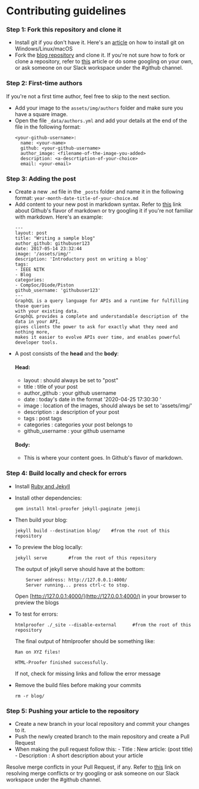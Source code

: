 # Contributing guidelines
### Step 1: Fork this repository and clone it
- Install git if you don't have it. Here's an [article](https://www.digitalocean.com/community/tutorials/how-to-contribute-to-open-source-getting-started-with-git) on how to install git on Windows/Linux/macOS
- Fork the [blog repository](https://github.com/IEEE-NITK/blog) and clone it.
If you're not sure how to fork or clone a repository, refer to [this](https://www.digitalocean.com/community/tutorials/fork-clone-make-changes-push-to-github) article or do some googling on your own, or ask someone on our Slack workspace under the #github channel.
### Step 2: First-time authors
If you're not a first time author, feel free to skip to the next section.

- Add your image to the `assets/img/authors` folder and make sure you have a square image.  
- Open the file `_data/authors.yml` and add your details at the end of the file in the following format:
  ```
  <your-github-username>:
  	name: <your-name>
  	github: <your-github-username>
	author_image: <filename-of-the-image-you-added>
	description: <a-descrtiption-of-your-choice>
	email: <your-email>
  ```
### Step 3: Adding the post
- Create a new `.md` file in the `_posts` folder and name it in the following format:
	`year-month-date-title-of-your-choice.md`
- Add content to your new post in markdown syntax. Refer to [this](https://guides.github.com/features/mastering-markdown/) link about Github's flavor of markdown or try googling it if you're not familiar with markdown. Here's an example: 
	```
	---
	layout: post
	title: "Writing a sample blog"
	author_github: githubuser123
	date: 2017-05-14 23:32:44
	image: '/assets/img/'
	description: 'Introductory post on writing a blog'
	tags:
	- IEEE NITK
	- Blog
	categories:
	- CompSoc/Diode/Piston
	github_username: 'githubuser123'
	---
	GraphQL is a query language for APIs and a runtime for fulfilling those queries 
	with your existing data. 
	GraphQL provides a complete and understandable description of the data in your API,
	gives clients the power to ask for exactly what they need and nothing more,
	makes it easier to evolve APIs over time, and enables powerful developer tools.
	```
- A post consists of the <b>head</b> and the <b>body</b>:
	#### Head:
	- layout :  should always be set to "post"
	- title : title of your post 
	- author_github :  your github username 
	- date :  today's date in the format '2020-04-25 17:30:30 '
	- image : location of the images, should always be set to 'assets/img/' 
	- description : a description of your post 
	- tags :  post tags 
	- categories : categories your post belongs to
	- github_username : your github username
	#### Body:
	- This is where your content goes. In Github's flavor of markdown.

### Step 4: Build locally and check for errors
 - Install [Ruby and Jekyll](https://jekyllrb.com/docs/installation/)
 - Install other dependencies:
 	```
 	gem install html-proofer jekyll-paginate jemoji
 	```
 - Then build your blog:
 	```
	jekyll build --destination blog/	#from the root of this repository
	```
 - To preview the blog locally:
 	``` 
	jekyll serve		#from the root of this repository
	```
	The output of jekyll serve should have at the bottom:
	```
	    Server address: http://127.0.0.1:4000/
	    Server running... press ctrl-c to stop.
	```
	Open [http://127.0.0.1:4000/](http://127.0.0.1:4000/) in your browser to preview the blogs
	
 - To test for errors:
	```
	htmlproofer ./_site --disable-external		#from the root of this repository
	```
	The final output of htmlproofer should be something like:
	```
	Ran on XYZ files!
	
	HTML-Proofer finished successfully.
	```
	If not, check for missing links and follow the error message
 - Remove the build files before making your commits
 	```
	rm -r blog/
	```
	
### Step 5: Pushing your article to the repository
- Create a new branch in your local repository and commit your changes to it.
- Push the newly created branch to the main repository and create a Pull Request
- When making the pull request follow this:
		- Title : New article: (post title)
		- Description : A short description about your article
		
Resolve merge conflcts in your Pull Request, if any. Refer to [this](https://help.github.com/en/github/collaborating-with-issues-and-pull-requests/resolving-a-merge-conflict-on-github) link on resolving merge conflicts or try googling or ask someone on our Slack workspace under the #github channel.
